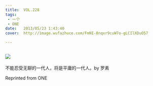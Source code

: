 ```yaml
---
title:	VOL.228
tags:
 - 一个
 - ONE
date:	2013/05/23 1:43:40
cover:	http://image.wufazhuce.com/FmNI-8nqxr9cuW7o-gLCIlXDuO57

---
```

![](http://image.wufazhuce.com/FmNI-8nqxr9cuW7o-gLCIlXDuO57)
---

不能忍受无聊的一代人，将是平庸的一代人。by 罗素
 
Reprinted from ONE
